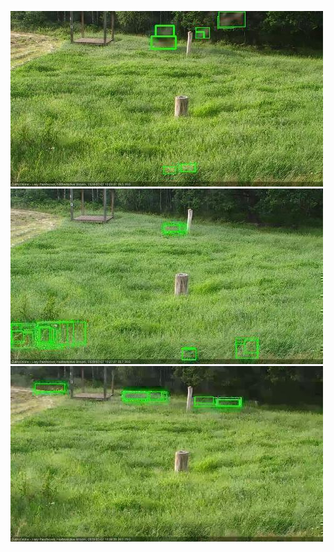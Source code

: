 ![20200707-181517-182520](in2/20200707/20200707-181517-182520_0_.jpg)
![20200707-182526-183528](in2/20200707/20200707-182526-183528_0_.jpg)
![20200707-183534-184537](in2/20200707/20200707-183534-184537_0_.jpg)
